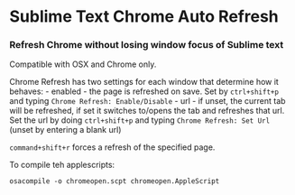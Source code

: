 # Sublime Text Chrome Auto Refresh
### Refresh Chrome without losing window focus of Sublime text

Compatible with OSX and Chrome only.

Chrome Refresh has two settings for each window that determine how it behaves:
    - enabled - the page is refreshed on save. Set by `ctrl+shift+p` and typing `Chrome Refresh: Enable/Disable`
    - url - if unset, the current tab will be refreshed, if set it switches to/opens the tab and refreshes that url. Set the url by doing `ctrl+shift+p` and typing `Chrome Refresh: Set Url` (unset by entering a blank url)

`command+shift+r` forces a refresh of the specified page.

To compile teh applescripts:

    osacompile -o chromeopen.scpt chromeopen.AppleScript